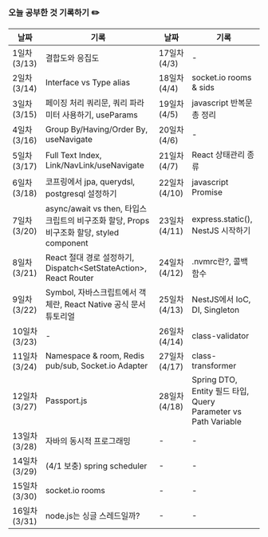 ### 오늘 공부한 것 기록하기 ✏️

| 날짜 | 기록 | 날짜 | 기록 |
| --- | --- | --- | --- |
| 1일차 (3/13) | 결합도와 응집도 | 17일차 (4/3) | - |
| 2일차 (3/14) | Interface vs Type alias | 18일차 (4/4) | socket.io rooms & sids |
| 3일차 (3/15) | 페이징 처리 쿼리문, 쿼리 파라미터 사용하기, useParams | 19일차 (4/5) | javascript 반복문 총 정리 |
| 4일차 (3/16) | Group By/Having/Order By, useNavigate | 20일차 (4/6) | - |
| 5일차 (3/17) | Full Text Index, Link/NavLink/useNavigate | 21일차 (4/7) | React 상태관리 종류 |
| 6일차 (3/18) | 코프링에서 jpa, querydsl, postgresql 설정하기 | 22일차 (4/10) | javascript Promise |
| 7일차 (3/20) | async/await vs then, 타입스크립트의 비구조화 할당, Props 비구조화 할당, styled component | 23일차 (4/11) | express.static(), NestJS 시작하기 |
| 8일차 (3/21) | React 절대 경로 설정하기, Dispatch<SetStateAction<T>>, React Router | 24일차 (4/12) | .nvmrc란?, 콜백 함수 |
| 9일차 (3/22) | Symbol, 자바스크립트에서 객체란, React Native 공식 문서 튜토리얼 | 25일차 (4/13) | NestJS에서 IoC, DI, Singleton |
| 10일차 (3/23) | - | 26일차 (4/14) | class-validator |
| 11일차 (3/24) | Namespace & room, Redis pub/sub, Socket.io Adapter | 27일차 (4/17) | class-transformer |
| 12일차 (3/27) | Passport.js | 28일차 (4/18) | Spring DTO, Entity 필드 타입, Query Parameter vs Path Variable |
| 13일차 (3/28) | 자바의 동시적 프로그래밍 | - | - |
| 14일차 (3/29) | (4/1 보충) spring scheduler | - | - |
| 15일차 (3/30) | socket.io rooms | - | - |
| 16일차 (3/31) | node.js는 싱글 스레드일까? | - | - |